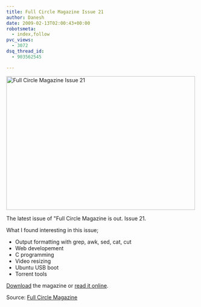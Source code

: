 ```yaml
---
title: Full Circle Magazine Issue 21
author: Danesh
date: 2009-02-13T02:00:43+00:00
robotsmeta:
  - index,follow
pvc_views:
  - 3072
dsq_thread_id:
  - 903562545

---
```

<img loading="lazy" class="alignnone size-full wp-image-1266" title="Full Circle Magazine Issue 21" src="/wp-content/uploads/2009/02/fullcircle21.jpg" alt="Full Circle Magazine Issue 21" width="500" height="354" />

The latest issue of "Full Circle Magazine is out. Issue 21.

What I found interesting in this issue;

  * Output formatting with grep, awk, sed, cat, cut
  * Web developement
  * C programming
  * Video resizing
  * Ubuntu USB boot
  * Torrent tools

[Download][1] the magazine or [read it online][2].

Source: [Full Circle Magazine][3]

 [1]: http://fullcirclemagazine.org/issue-21/
 [2]: http://www.scribd.com/doc/12278104/Full-Circle-Issue21-Eng
 [3]: http://fullcirclemagazine.org